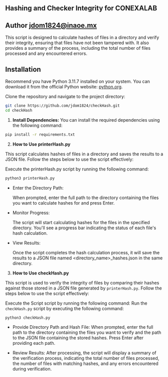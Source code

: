 ## Hashing and Checker Integrity for CONEXALAB
## Author jdom1824@inaoe.mx

This script is designed to calculate hashes of files in a directory and verify their integrity, ensuring that files have not been tampered with. It also provides a summary of the process, including the total number of files processed and any encountered errors.

## Installation

Recommend you have Python 3.11.7 installed on your system. You can download it from the official Python website: [python.org](https://www.python.org/downloads/).

Clone the repository and navigate to the project directory:

```bash
git clone https://github.com/jdom1824/checkHash.git
cd checkHash
```
1. **Install Dependencies:**
You can install the required dependencies using the following command:

```bash
pip install -r requirements.txt
```

2. **How to Use printerHash.py**

This script calculates hashes of files in a directory and saves the results to a JSON file. Follow the steps below to use the script effectively:

Execute the printerHash.py script by running the following command:
```bash
python3 printerHash.py
```
* Enter the Directory Path:

    When prompted, enter the full path to the directory containing the files you want to calculate hashes for and press Enter.

* Monitor Progress:

    The script will start calculating hashes for the files in the specified directory. You'll see a progress bar indicating the status of each file's hash calculation.

* View Results:

    Once the script completes the hash calculation process, it will save the results to a JSON file named <directory_name>_hashes.json in the same directory.

3. **How to Use checkHash.py**

This script is used to verify the integrity of files by comparing their hashes against those stored in a JSON file generated by `printerHash.py`. Follow the steps below to use the script effectively:

Execute the Script script by running the following command:
   Run the `checkHash.py` script by executing the following command:
   ```bash
   python3 checkHash.py
   ```
* Provide Directory Path and Hash File:
    When prompted, enter the full path to the directory containing the files you want to verify and the path to the JSON file containing the stored hashes. Press Enter after providing each path.

* Review Results:
    After processing, the script will display a summary of the verification process, indicating the total number of files processed, the number of files with matching hashes, and any errors encountered during verification.  